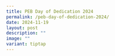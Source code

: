 ```yaml
---
title: PEB Day of Dedication 2024
permalink: /peb-day-of-dedication-2024/
date: 2024-11-19
layout: post
description: ""
image: ""
variant: tiptap
---
```

